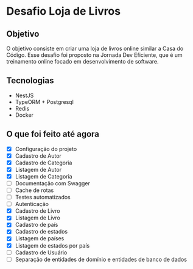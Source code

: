 # Desafio Loja de Livros

## Objetivo

O objetivo consiste em criar uma loja de livros online similar a Casa do Código. Esse desafio foi proposto na Jornada Dev Eficiente, que é um treinamento online focado em desenvolvimento de software.

## Tecnologias

- NestJS
- TypeORM + Postgresql
- Redis
- Docker

## O que foi feito até agora

- [x] Configuração do projeto
- [x] Cadastro de Autor
- [x] Cadastro de Categoria
- [x] Listagem de Autor
- [x] Listagem de Categoria
- [ ] Documentação com Swagger
- [ ] Cache de rotas
- [ ] Testes automatizados
- [ ] Autenticação
- [x] Cadastro de Livro
- [x] Listagem de Livro
- [x] Cadastro de país
- [x] Cadastro de estados
- [x] Listagem de países
- [x] Listagem de estados por país
- [ ] Cadastro de Usuário
- [ ] Separação de entidades de domínio e entidades de banco de dados
